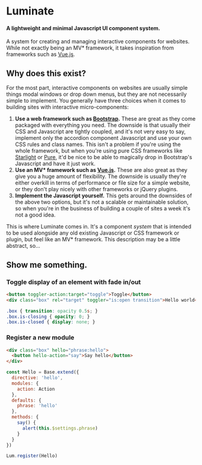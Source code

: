 # Luminate
#### A lightweight and minimal Javascript UI component system.

A system for creating and managing interactive components for websites. While not exactly being an MV* framework, it takes inspiration from frameworks such as [Vue.js](http://vuejs.org/).

## Why does this exist?

For the most part, interactive components on websites are usually simple things modal windows or drop down menus, but they are not necessarily simple to implement. You generally have three choices when it comes to building sites with interactive micro-components:

1. **Use a web framework such as [Bootstrap](http://getbootstrap.com/).** These are great as they come packaged with everything you need. The downside is that usually their CSS and Javascript are tightly coupled, and it's not very easy to say, implement only the accordion component Javascript and use your own CSS rules and class names. This isn't a problem if you're using the whole framework, but when you're using pure CSS frameworks like [Starlight](https://github.com/benjamminf/starlight) or [Pure](http://purecss.io/), it'd be nice to be able to magically drop in Bootstrap's Javascript and have it just work.
2. **Use an MV\* framework such as [Vue.js](http://vuejs.org/).** These are also great as they give you a huge amount of flexibility. The downside is usually they're either overkill in terms of performance or file size for a simple website, or they don't play nicely with other frameworks or jQuery plugins.
3. **Implement the Javascript yourself.** This gets around the downsides of the above two options, but it's not a scalable or maintainable solution, so when you're in the business of building a couple of sites a week it's not a good idea.

This is where Luminate comes in. It's a component *system* that is intended to be used alongside any old existing Javascript or CSS framework or plugin, but feel like an MV* framework. This description may be a little abstract, so...

## Show me something.

### Toggle display of an element with fade in/out
```html
<button toggler-action:target="toggle">Toggle</button>
<div class="box" rel="target" toggler="is:open transition">Hello world</div>
```
```css
.box { transition: opacity 0.5s; }
.box.is-closing { opacity: 0; }
.box.is-closed { display: none; }
```

### Register a new module
```html
<div class="box" hello="phrase:hello">
  <button hello-action="say">Say hello</button>
</div>
```
```javascript
const Hello = Base.extend({
  directive: 'hello',
  modules: {
    action: Action
  },
  defaults: {
    phrase: 'hello'
  },
  methods: {
    say() {
      alert(this.$settings.phrase)
    }
  }
})

Lum.register(Hello)
```

